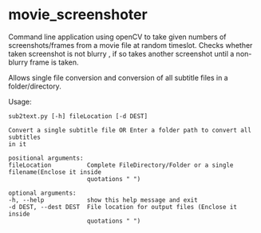 # movie_screenshoter


Command line application using openCV to take given numbers of screenshots/frames from a movie file at random timeslot.
Checks whether taken screenshot is not blurry , if so takes another screenshot until a non-blurry frame is taken.

Allows single file conversion and conversion of all subtitle files in a folder/directory.

Usage:


    sub2text.py [-h] fileLocation [-d DEST] 

    Convert a single subtitle file OR Enter a folder path to convert all subtitles
    in it

    positional arguments:
    fileLocation          Complete FileDirectory/Folder or a single filename(Enclose it inside
                          quotations " ")

    optional arguments:
    -h, --help            show this help message and exit
    -d DEST, --dest DEST  File location for output files (Enclose it inside
                          quotations " ")
